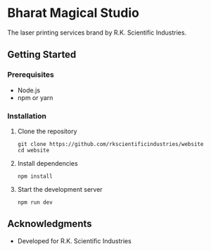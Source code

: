 # Bharat Magical Studio

The laser printing services brand by R.K. Scientific Industries.

## Getting Started

### Prerequisites

- Node.js
- npm or yarn

### Installation

1. Clone the repository
   ```
   git clone https://github.com/rkscientificindustries/website
   cd website
   ```

2. Install dependencies
   ```
   npm install
   ```

3. Start the development server
   ```
   npm run dev
   ```
## Acknowledgments

- Developed for R.K. Scientific Industries
